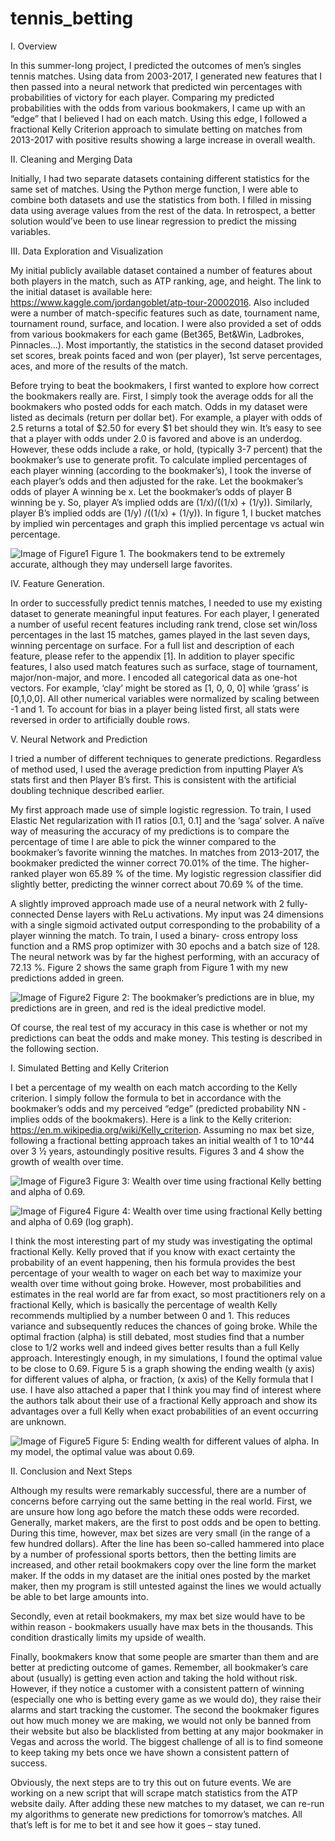 # tennis_betting
I.	Overview

In this summer-long project, I predicted the outcomes of men’s singles tennis matches. Using data from 2003-2017, I generated new features that I then passed into a neural network that predicted win percentages with probabilities of victory for each player. Comparing my predicted probabilities with the odds from various bookmakers, I came up with an “edge” that I believed I had on each match. Using this edge, I followed a fractional Kelly Criterion approach to simulate betting on matches from 2013-2017 with positive results showing a large increase in overall wealth. 



II.	Cleaning and Merging Data

Initially, I had two separate datasets containing different statistics for the same set of matches. Using the Python merge function, I were able to combine both datasets and use the statistics from both. I filled in missing data using average values from the rest of the data. In retrospect, a better solution would’ve been to use linear regression to predict the missing variables. 


III.	Data Exploration and Visualization


My initial publicly available dataset contained a number of features about both players in the match, such as ATP ranking, age, and height. The link to the initial dataset is available here: https://www.kaggle.com/jordangoblet/atp-tour-20002016. Also included were a number of match-specific features such as date, tournament name, tournament round, surface, and location. I were also provided a set of odds from various bookmakers for each game (Bet365, Bet&Win, Ladbrokes, Pinnacles...). Most importantly, the statistics in the second dataset provided set scores, break points faced and won (per player), 1st serve percentages, aces, and more of the results of the match. 

Before trying to beat the bookmakers, I first wanted to explore how correct the bookmakers really are. First, I simply took the average odds for all the bookmakers who posted odds for each match. Odds in my dataset were listed as decimals (return per dollar bet). For example, a player with odds of 2.5 returns a total of $2.50 for every $1 bet should they win. It’s easy to see that a player with odds under 2.0 is favored and above is an underdog. However, these odds include a rake, or hold, (typically 3-7 percent) that the bookmaker’s use to generate profit. To calculate implied percentages of each player winning (according to the bookmaker’s), I took the inverse of each player’s odds and then adjusted for the rake. Let the bookmaker’s odds of player A winning be x. Let the bookmaker’s odds of player B winning be y. So, player A’s implied odds are (1/x)/((1/x) + (1/y)). Similarly, player B’s implied odds are (1/y) /((1/x) + (1/y)). In figure 1, I bucket matches by implied win percentages and graph this implied percentage vs actual win percentage. 

![Image of Figure1](https://github.com/rajdua22/tennis_betting/blob/master/ReadMeFigures/Picture5.png)
Figure 1. The bookmakers tend to be extremely accurate, although they may undersell large favorites.

IV.	Feature Generation.

In order to successfully predict tennis matches, I needed to use my existing dataset to generate meaningful input features. For each player, I generated a number of useful recent features including rank trend, close set win/loss percentages in the last 15 matches, games played in the last seven days, winning percentage on surface. For a full list and description of each feature, please refer to the appendix [1]. In addition to player specific features, I also used match features such as surface, stage of tournament, major/non-major, and more. I encoded all categorical data as one-hot vectors. For example, ‘clay’ might be stored as [1, 0, 0, 0] while ‘grass’ is [0,1,0,0]. All other numerical variables were normalized by scaling between -1 and 1. To account for bias in a player being listed first, all stats were reversed in order to artificially double rows. 

V.	Neural Network and Prediction

I tried a number of different techniques to generate predictions. Regardless of method used, I used the average prediction from inputting Player A’s stats first and then Player B’s first. This is consistent with the artificial doubling technique described earlier.

My first approach made use of simple logistic regression. To train, I used Elastic Net regularization with l1 ratios [0.1, 0.1] and the ‘saga’ solver. A naïve way of measuring the accuracy of my predictions is to compare the percentage of time I are able to pick the winner compared to the bookmaker’s favorite winning the matches. In matches from 2013-2017, the bookmaker predicted the winner correct 70.01% of the time. The higher-ranked player won 65.89 % of the time. My logistic regression classifier did slightly better, predicting the winner correct about 70.69 % of the time. 

A slightly improved approach made use of a neural network with 2 fully-connected Dense layers with ReLu activations. My input was 24 dimensions with a single sigmoid activated output corresponding to the probability of a player winning the match. To train, I used a binary- cross entropy loss function and a RMS prop optimizer with 30 epochs and a batch size of 128. The neural network was by far the highest performing, with an accuracy of 72.13 %. Figure 2 shows the same graph from Figure 1 with my new predictions added in green. 

![Image of Figure2](https://github.com/rajdua22/tennis_betting/blob/master/ReadMeFigures/Picture1.png)
Figure 2: The bookmaker’s predictions are in blue, my predictions are in green, and red is the ideal predictive model.

Of course, the real test of my accuracy in this case is whether or not my predictions can beat the odds and make money. This testing is described in the following section.

I.	Simulated Betting and Kelly Criterion

I bet a percentage of my wealth on each match according to the Kelly criterion. I simply follow the formula to bet in accordance with the bookmaker’s odds and my perceived “edge” (predicted probability NN - implies odds of the bookmakers). Here is a link to the Kelly criterion: https://en.m.wikipedia.org/wiki/Kelly_criterion. Assuming no max bet size, following a fractional betting approach takes an initial wealth of 1 to 10^44 over 3 ½ years, astoundingly positive results. Figures 3 and 4 show the growth of wealth over time. 


 
![Image of Figure3](https://github.com/rajdua22/tennis_betting/blob/master/ReadMeFigures/Picture2.png)
Figure 3: Wealth over time using fractional Kelly betting and alpha of 0.69.

![Image of Figure4](https://github.com/rajdua22/tennis_betting/blob/master/ReadMeFigures/Picture3.png)
Figure 4: Wealth over time using fractional Kelly betting and alpha of 0.69 (log graph).


I think the most interesting part of my study was investigating the optimal fractional Kelly. Kelly proved that if you know with exact certainty the probability of an event happening, then his formula provides the best percentage of your wealth to wager on each bet way to maximize your wealth over time without going broke. However, most probabilities and estimates in the real world are far from exact, so most practitioners rely on a fractional Kelly, which is basically the percentage of wealth Kelly recommends multiplied by a number between 0 and 1. This reduces variance and subsequently reduces the chances of going broke. While the optimal fraction (alpha) is still debated, most studies find that a number close to 1/2 works well and indeed gives better results than a full Kelly approach. Interestingly enough, in my simulations, I found the optimal value to be close to 0.69.  Figure 5 is a graph showing the ending wealth (y axis) for different values of alpha, or fraction, (x axis) of the Kelly formula that I use. I have also attached a paper that I think you may find of interest where the authors talk about their use of a fractional Kelly approach and show its advantages over a full Kelly when exact probabilities of an event occurring are unknown. 


![Image of Figure5](https://github.com/rajdua22/tennis_betting/blob/master/ReadMeFigures/Picture4.png)
Figure 5: Ending wealth for different values of alpha. In my model, the optimal value was about 0.69.



II.	Conclusion and Next Steps

Although my results were remarkably successful, there are a number of concerns before carrying out the same betting in the real world. First, we are unsure how long ago before the match these odds were recorded. Generally, market makers, are the first to post odds and be open to betting. During this time, however, max bet sizes are very small (in the range of a few hundred dollars). After the line has been so-called hammered into place by a number of professional sports bettors, then the betting limits are increased, and other retail bookmakers copy over the line form the market maker. If the odds in my dataset are the initial ones posted by the market maker, then my program is still untested against the lines we would actually be able to bet large amounts into. 

Secondly, even at retail bookmakers, my max bet size would have to be within reason - bookmakers usually have max bets in the thousands. This condition drastically limits my upside of wealth. 

Finally, bookmakers know that some people are smarter than them and are better at predicting outcome of games. Remember, all bookmaker’s care about (usually) is getting even action and taking the hold without risk. However, if they notice a customer with a consistent pattern of winning (especially one who is betting every game as we would do), they raise their alarms and start tracking the customer. The second the bookmaker figures out how much money we are making, we would not only be banned from their website but also be blacklisted from betting at any major bookmaker in Vegas and across the world. The biggest challenge of all is to find someone to keep taking my bets once we have shown a consistent pattern of success.

Obviously, the next steps are to try this out on future events. We are working on a new script that will scrape match statistics from the ATP website daily.  After adding these new matches to my dataset, we can re-run my algorithms to generate new predictions for tomorrow’s matches. All that’s left is for me to bet it and see how it goes – stay tuned. 

